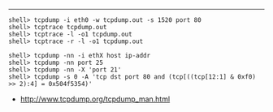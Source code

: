 ---

```console
shell> tcpdump -i eth0 -w tcpdump.out -s 1520 port 80
shell> tcptrace tcpdump.out
shell> tcptrace -l -o1 tcpdump.out
shell> tcptrace -r -l -o1 tcpdump.out

shell> tcpdump -nn -i ethX host ip-addr
shell> tcpdump -nn port 25
shell> tcpdump -nn -X 'port 21'
shell> tcpdump -s 0 -A 'tcp dst port 80 and (tcp[((tcp[12:1] & 0xf0) >> 2):4] = 0x504f5354)'
```

- http://www.tcpdump.org/tcpdump_man.html


